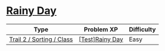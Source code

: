 # [Rainy Day](https://www.codetree.ai/trails/complete/curated-cards/test-rainy-day)

|Type|Problem XP|Difficulty|
|---|---|---|
|[Trail 2 / Sorting / Class](https://www.codetree.ai/trail-info/novice-mid/)|[[Test]Rainy Day](https://www.codetree.ai/trails/complete/curated-cards/test-rainy-day/)|Easy|

